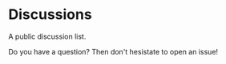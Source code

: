 # Discussions

A public discussion list.

Do you have a question? 
Then don't hesistate to open an issue!
